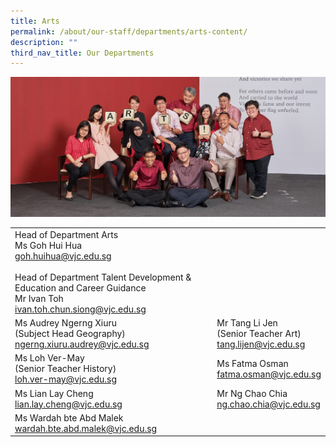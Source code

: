 ```yaml
---
title: Arts
permalink: /about/our-staff/departments/arts-content/
description: ""
third_nav_title: Our Departments
---
```

![](/images/d-arts-1024x455.jpg)

|  |  | 
| -------- | -------- | 
|Head of Department Arts<br>Ms Goh Hui Hua<br>[goh.huihua@vjc.edu.sg](mailto:goh.huihua@vjc.edu.sg)<br><br>Head of Department Talent Development & Education and Career Guidance<br>Mr Ivan Toh<br>[ivan.toh.chun.siong@vjc.edu.sg](mailto:ivan.toh.chun.siong@vjc.edu.sg)||
|Ms Audrey Ngerng Xiuru<br>(Subject Head Geography)<br>[ngerng.xiuru.audrey@vjc.edu.sg](mailto:ngerng.xiuru.audrey@vjc.edu.sg)|	Mr Tang Li Jen<br>(Senior Teacher Art)<br>[tang.lijen@vjc.edu.sg](mailto:tang.lijen@vjc.edu.sg)|
|Ms Loh Ver-May<br>(Senior Teacher History)<br>[loh.ver-may@vjc.edu.sg](mailto:loh.ver-may@vjc.edu.sg)| Ms Fatma Osman<br>[fatma.osman@vjc.edu.sg](mailto:fatma.osman@vjc.edu.sg)|
|Ms Lian Lay Cheng<br>[lian.lay.cheng@vjc.edu.sg](mailto:lian.lay.cheng@vjc.edu.sg)	|Mr Ng Chao Chia<br>[ng.chao.chia@vjc.edu.sg](mailto:ng.chao.chia@vjc.edu.sg)|
|Ms Wardah bte Abd Malek<br>[wardah.bte.abd.malek@vjc.edu.sg](mailto:wardah.bte.abd.malek@vjc.edu.sg)|	||